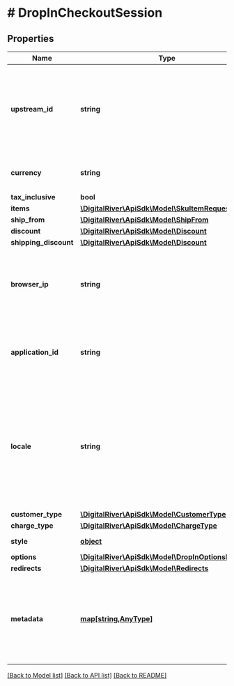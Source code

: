# # DropInCheckoutSession

## Properties

Name | Type | Description | Notes
------------ | ------------- | ------------- | -------------
**upstream_id** | **string** | The upstream checkout identifier if it is different from the Digital River checkout identifier. | [optional] 
**currency** | **string** | A three-letter ISO currency code. | [optional] 
**tax_inclusive** | **bool** |  | [optional] 
**items** | [**\DigitalRiver\ApiSdk\Model\SkuItemRequest[]**](SkuItemRequest.md) |  | [optional] 
**ship_from** | [**\DigitalRiver\ApiSdk\Model\ShipFrom**](ShipFrom.md) |  | [optional] 
**discount** | [**\DigitalRiver\ApiSdk\Model\Discount**](Discount.md) |  | [optional] 
**shipping_discount** | [**\DigitalRiver\ApiSdk\Model\Discount**](Discount.md) |  | [optional] 
**browser_ip** | **string** | The IP address of the browser used by the customer when checking out. | [optional] 
**application_id** | **string** | An arbitrary identifier that can be used to track the application type. | [optional] [readonly] 
**locale** | **string** | A designator that combines the two-letter ISO 639-1 language code with the ISO 3166-1 alpha-2 country code. | [optional] 
**customer_type** | [**\DigitalRiver\ApiSdk\Model\CustomerType**](CustomerType.md) |  | [optional] 
**charge_type** | [**\DigitalRiver\ApiSdk\Model\ChargeType**](ChargeType.md) |  | [optional] 
**style** | [**object**](.md) | Style for drop-in | [optional] 
**options** | [**\DigitalRiver\ApiSdk\Model\DropInOptionsRequest**](DropInOptionsRequest.md) |  | [optional] 
**redirects** | [**\DigitalRiver\ApiSdk\Model\Redirects**](Redirects.md) |  | [optional] 
**metadata** | [**map[string,AnyType]**](AnyType.md) | Key-value pairs used to store additional data. Value can be string, boolean or integer types. | [optional] 

[[Back to Model list]](../../README.md#documentation-for-models) [[Back to API list]](../../README.md#documentation-for-api-endpoints) [[Back to README]](../../README.md)


